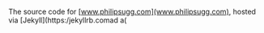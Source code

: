 The source code for [www.philipsugg.com](www.philipsugg.com), hosted via [Jekyll](https:/jekyllrb.comad a(
